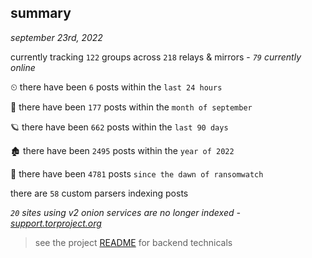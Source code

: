 
## summary
_september 23rd, 2022_

currently tracking `122` groups across `218` relays & mirrors - _`79` currently online_

⏲ there have been `6` posts within the `last 24 hours`

🦈 there have been `177` posts within the `month of september`

🪐 there have been `662` posts within the `last 90 days`

🏚 there have been `2495` posts within the `year of 2022`

🦕 there have been `4781` posts `since the dawn of ransomwatch`

there are `58` custom parsers indexing posts

_`20` sites using v2 onion services are no longer indexed - [support.torproject.org](https://support.torproject.org/onionservices/v2-deprecation/)_

> see the project [README](https://github.com/joshhighet/ransomwatch#ransomwatch--) for backend technicals
